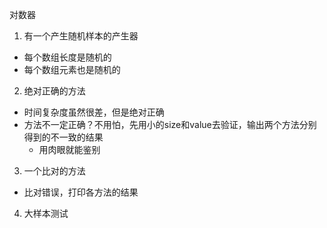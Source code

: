 对数器
1. 有一个产生随机样本的产生器
  - 每个数组长度是随机的
  - 每个数组元素也是随机的

2. 绝对正确的方法
  - 时间复杂度虽然很差，但是绝对正确
  - 方法不一定正确？不用怕，先用小的size和value去验证，输出两个方法分别得到的不一致的结果
    - 用肉眼就能鉴别

3. 一个比对的方法
  - 比对错误，打印各方法的结果

4. 大样本测试



